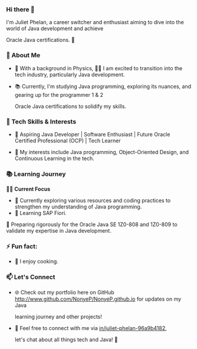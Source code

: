 ### Hi there 👋



I'm Juliet Phelan, a career switcher and enthusiast aiming to dive into the world of Java development and achieve

Oracle Java certifications. 🚀

### 🌱 About Me

- 🔭 With a background in Physics, 👩‍💻 I am excited to transition into the tech industry, particularly Java development.

- 📚 Currently, I'm studying Java programming, exploring its nuances, and gearing up for the programmer 1 & 2

   Oracle Java certifications to solidify my skills.

### 🔭 Tech Skills & Interests

- 🧰 Aspiring Java Developer | Software Enthusiast | Future Oracle Certified Professional (OCP) | Tech Learner

- 🎯 My interests include Java programming, Object-Oriented Design, and Continuous Learning in the tech.

### 📚 Learning Journey

👨‍💻 **Current Focus**  

 - 🌱 Currently exploring various resources and coding practices to strengthen my understanding of Java programming.
 - 🌱 Learning SAP Fiori.


📝 Preparing rigorously for the Oracle Java SE 1Z0-808 and 1Z0-809 to validate my expertise in Java development.

### ⚡ Fun fact: 
- 🍳 I enjoy cooking.

### 📫 Let's Connect

- 🌐 Check out my portfolio here on GitHub http://www.github.com/NonyeP/NonyeP.github.io for updates on my Java
  
  learning journey and other projects!

- 📧 Feel free to connect with me via [in/juliet-phelan-96a9b4182](https://www.linkedin.com/in/juliet-phelan-96a9b4182),

   let's chat about all things tech and Java! 🤝

